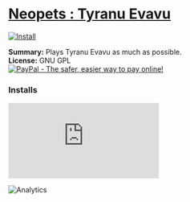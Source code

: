 # [Neopets : Tyranu Evavu](.)

[![Install](../../resources/image/install_button.jpg)](../../../../raw/master/scripts/Neopets_Tyranu_Evavu/28580.user.js)

**Summary:** Plays Tyranu Evavu as much as possible.<br />
**License:** GNU GPL<br />
[![PayPal - The safer, easier way to pay online!](https://www.paypalobjects.com/en_US/i/btn/btn_donate_SM.gif "PayPal - The safer, easier way to pay online!")](http://goo.gl/Fv19S)


### Installs
![Daily installs](http://gm.wesley.eti.br/count.php?id=scripts/Neopets_Tyranu_Evavu/28580.user.js&type=image)

![Analytics](https://ga-beacon.appspot.com/UA-462297-6/master/Neopets_Tyranu_Evavu?pixel)
